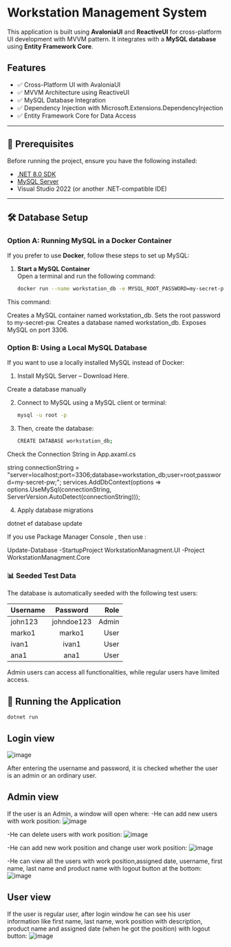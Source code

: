 # Workstation Management System

This application is built using **AvaloniaUI** and **ReactiveUI** for cross-platform UI development with MVVM pattern. It integrates with a **MySQL database** using **Entity Framework Core**.

## Features

- ✅ Cross-Platform UI with AvaloniaUI  
- ✅ MVVM Architecture using ReactiveUI  
- ✅ MySQL Database Integration  
- ✅ Dependency Injection with Microsoft.Extensions.DependencyInjection  
- ✅ Entity Framework Core for Data Access  

---

## 📌 Prerequisites

Before running the project, ensure you have the following installed:

- [.NET 8.0 SDK](https://dotnet.microsoft.com/en-us/download/dotnet/8.0)
- [MySQL Server](https://dev.mysql.com/downloads/)
- Visual Studio 2022 (or another .NET-compatible IDE) 
---

## 🛠 Database Setup

###  Option A: Running MySQL in a Docker Container  

If you prefer to use **Docker**, follow these steps to set up MySQL:  

1. **Start a MySQL Container**  
   Open a terminal and run the following command:  

   ```sh
   docker run --name workstation_db -e MYSQL_ROOT_PASSWORD=my-secret-pw -e MYSQL_DATABASE=workstation_db -p 3306:3306 -d mysql:latest

This command:

Creates a MySQL container named workstation_db.
Sets the root password to my-secret-pw.
Creates a database named workstation_db.
Exposes MySQL on port 3306.

###  Option B: Using a Local MySQL Database

If you want to use a locally installed MySQL instead of Docker:

1. Install MySQL Server – Download Here.

Create a database manually

2. Connect to MySQL using a MySQL client or terminal:
   ```sh
   mysql -u root -p

3. Then, create the database:
   ```sh
   CREATE DATABASE workstation_db;

Check the Connection String in App.axaml.cs


string connectionString = "server=localhost;port=3306;database=workstation_db;user=root;password=my-secret-pw;";
services.AddDbContext<ApplicationDbContext>(options =>
    options.UseMySql(connectionString, ServerVersion.AutoDetect(connectionString)));

4. Apply database migrations
  
  dotnet ef database update

If you use Package Manager Console , then use :

  Update-Database -StartupProject WorkstationManagment.UI -Project WorkstationManagment.Core


### 📊 Seeded Test Data

The database is automatically seeded with the following test users:

| Username | Password | Role |
| :---      |     :---:    |     ---: |
| john123   | johndoe123   | Admin    |
| marko1    | marko1       | User     |
| ivan1     | ivan1        | User     |
| ana1      | ana1         | User     |

Admin users can access all functionalities, while regular users have limited access.


## 🚀 Running the Application

  
   `dotnet run`

 ## Login view

 ![image](https://github.com/user-attachments/assets/d96a4db3-d927-4d0c-8233-4df2e34ed6db)

After entering the username and password, it is checked whether the user is an admin or an ordinary user.  

 ## Admin view

  If the user is an Admin, a window will open where:
    -He can add new users with work position: 
    ![image](https://github.com/user-attachments/assets/f0748f17-34a1-42b0-80a0-5828052a8fc8)
  
  -He can delete users with work position:
    ![image](https://github.com/user-attachments/assets/c5045d9e-f2e6-4a58-8e7f-55d81185e278)
  
  
   -He can add new work position and change user work position: 
    ![image](https://github.com/user-attachments/assets/d0d68d30-5c7e-45aa-b4ea-700f064fafa7)
  
  -He can view all the users with work position,assigned date, username, first name, last name and product name with logout button at the bottom:
    ![image](https://github.com/user-attachments/assets/7afbbf39-3c58-4de7-a974-36a7ccce743c)

## User view
  If the user is regular user, after login window he can see his user information like first name, last name, work position with description, product name and assigned date (when he got the position) with logout button:
  ![image](https://github.com/user-attachments/assets/13b856bb-b77d-4edd-bb95-463dd5dea216)
   


